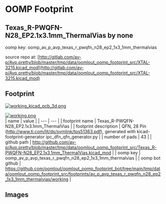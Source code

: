 # OOMP Footprint  
## Texas_R-PWQFN-N28_EP2.1x3.1mm_ThermalVias  by none  
  
oomp key: oomp_av_p_avp_texas_r_pwqfn_n28_ep2_1x3_1mm_thermalvias  
  
source repo at: [http://gitlab.com/av-p/Avp.pretty/blob/master/tmp/data/oomlout_oomp_footprint_src/XTAL-3215.kicad_mod](http://gitlab.com/av-p/Avp.pretty/blob/master/tmp/data/oomlout_oomp_footprint_src/XTAL-3215.kicad_mod)  
## Footprint  
  
[![working_kicad_pcb_3d.png](working_kicad_pcb_3d_600.png)](working_kicad_pcb_3d.png)  
  
[![working.png](working_600.png)](working.png)  
| name | value | 
| --- | --- | 
| footprint name | Texas_R-PWQFN-N28_EP2.1x3.1mm_ThermalVias | 
| footprint description | QFN, 28 Pin (http://www.ti.com/lit/ds/symlink/tps51363.pdf), generated with kicad-footprint-generator ipc_dfn_qfn_generator.py | 
| number of pads | 43 | 
| github path | http://github.com/av-p/Avp.pretty/blob/master/tmp/data/oomlout_oomp_footprint_src/Texas_R-PWQFN-N28_EP2.1x3.1mm_ThermalVias.kicad_mod | 
| oomp key | oomp_av_p_avp_texas_r_pwqfn_n28_ep2_1x3_1mm_thermalvias | 
| oomp bot github | https://github.com/oomlout/oomlout_oomp_footprint_bot/tree/main/tmp/data/oomlout_oomp_footprint_src/footprints/av_p_avp_texas_r_pwqfn_n28_ep2_1x3_1mm_thermalvias/working | 
## Images  

